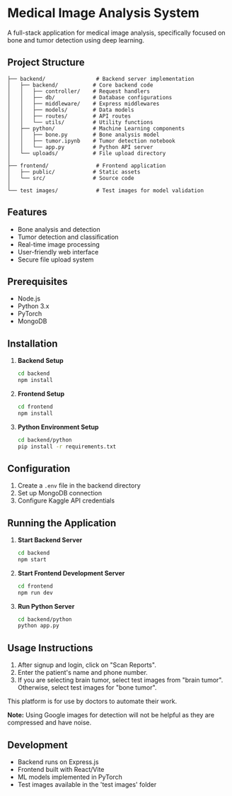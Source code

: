 # Medical Image Analysis System

A full-stack application for medical image analysis, specifically focused on bone and tumor detection using deep learning.

## Project Structure

```
├── backend/                # Backend server implementation
│   ├── backend/           # Core backend code
│   │   ├── controller/    # Request handlers
│   │   ├── db/            # Database configurations
│   │   ├── middleware/    # Express middlewares
│   │   ├── models/        # Data models
│   │   ├── routes/        # API routes
│   │   └── utils/         # Utility functions
│   ├── python/            # Machine Learning components
│   │   ├── bone.py        # Bone analysis model
│   │   ├── tumor.ipynb    # Tumor detection notebook
│   │   └── app.py         # Python API server
│   └── uploads/           # File upload directory
│
├── frontend/               # Frontend application
│   ├── public/            # Static assets
│   └── src/               # Source code
│
└── test images/            # Test images for model validation
```

## Features

- Bone analysis and detection
- Tumor detection and classification
- Real-time image processing
- User-friendly web interface
- Secure file upload system

## Prerequisites

- Node.js
- Python 3.x
- PyTorch
- MongoDB

## Installation

1. **Backend Setup**
    ```bash
    cd backend
    npm install
    ```

2. **Frontend Setup**
    ```bash
    cd frontend
    npm install
    ```

3. **Python Environment Setup**
    ```bash
    cd backend/python
    pip install -r requirements.txt
    ```

## Configuration

1. Create a `.env` file in the backend directory
2. Set up MongoDB connection
3. Configure Kaggle API credentials

## Running the Application

1. **Start Backend Server**
    ```bash
    cd backend
    npm start
    ```

2. **Start Frontend Development Server**
    ```bash
    cd frontend
    npm run dev
    ```

3. **Run Python Server**
    ```bash
    cd backend/python
    python app.py
    ```

## Usage Instructions

1. After signup and login, click on "Scan Reports".
2. Enter the patient's name and phone number.
3. If you are selecting brain tumor, select test images from "brain tumor". Otherwise, select test images for "bone tumor".

This platform is for use by doctors to automate their work.

**Note:** Using Google images for detection will not be helpful as they are compressed and have noise.

## Development

- Backend runs on Express.js
- Frontend built with React/Vite
- ML models implemented in PyTorch
- Test images available in the 'test images' folder
